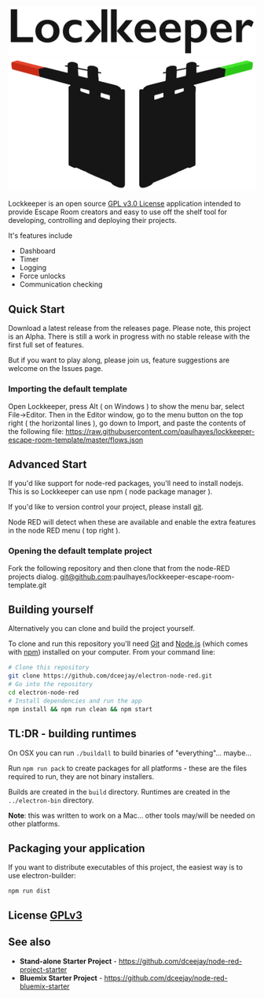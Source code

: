 ![](img/LockkeeperTitleBlack.png)
![](img/LockkeeperBlack.png)

Lockkeeper is an open source [GPL v3.0 License](License.md) application intended to provide Escape Room creators and easy to use off the shelf tool for developing, controlling and deploying their projects.

It's features include 
* Dashboard
* Timer
* Logging
* Force unlocks
* Communication checking

## Quick Start

Download a latest release from the releases page. Please note, this project is an Alpha. There is still a work in progress with no stable release with the first full set of features. 

But if you want to play along, please join us, feature suggestions are welcome on the Issues page.

### Importing the default template
Open Lockkeeper, press Alt ( on Windows ) to show the menu bar, select File->Editor.
Then in the Editor window, go to the menu button on the top right ( the horizontal lines ), go down to Import, and paste the contents of the following file:
https://raw.githubusercontent.com/paulhayes/lockkeeper-escape-room-template/master/flows.json

## Advanced Start

If you'd like support for node-red packages, you'll need to install nodejs. This is so Lockkeeper can use npm ( node package manager ).

If you'd like to version control your project, please install [git](). 

Node RED will detect when these are available and enable the extra features in the node RED menu ( top right ).

### Opening the default template project
Fork the following repository and then clone that from the node-RED projects dialog.
git@github.com:paulhayes/lockkeeper-escape-room-template.git

## Building yourself

Alternatively you can clone and build the project yourself.

To clone and run this repository you'll need [Git](https://git-scm.com) and [Node.js](https://nodejs.org/en/download/) (which comes with [npm](http://npmjs.com)) installed on your computer. From your command line:

```bash
# Clone this repository
git clone https://github.com/dceejay/electron-node-red.git
# Go into the repository
cd electron-node-red
# Install dependencies and run the app
npm install && npm run clean && npm start
```

## TL:DR - building runtimes

On OSX you can run `./buildall` to build binaries of "everything"... maybe...

Run `npm run pack` to create packages for all platforms - these are the files required to run, they are not binary installers.

Builds are created in the `build` directory. Runtimes are created in the `../electron-bin` directory.

**Note**: this was written to work on a Mac... other tools may/will be needed on other platforms.

## Packaging your application

If you want to distribute executables of this project, the easiest way is to use electron-builder:

```
npm run dist
```

## License [GPLv3](LICENSE.md)

## See also
 - **Stand-alone Starter Project** - https://github.com/dceejay/node-red-project-starter
 - **Bluemix Starter Project** - https://github.com/dceejay/node-red-bluemix-starter
